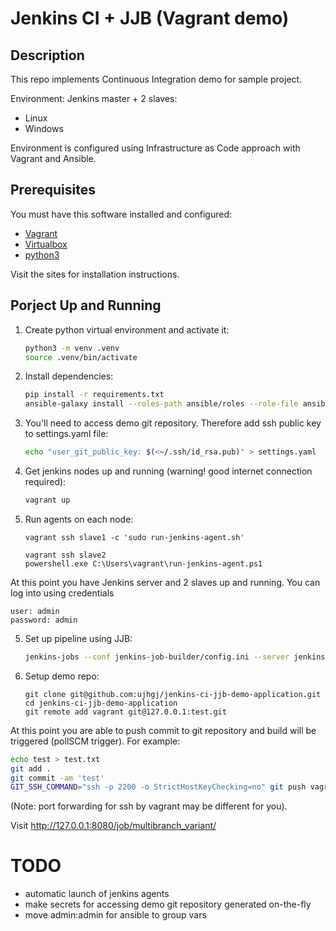 # Jenkins CI + JJB (Vagrant demo)

## Description
This repo implements Continuous Integration demo for sample project.

Environment:
Jenkins master + 2 slaves:
   - Linux
   - Windows

Environment is configured using Infrastructure as Code approach with Vagrant and Ansible.

## Prerequisites

You must have this software installed and configured:
- [Vagrant](https://www.vagrantup.com)
- [Virtualbox](https://www.virtualbox.org)
- [python3](https://www.python.org)

Visit the sites for installation instructions.

## Porject Up and Running

1. Create python virtual environment and activate it:
   ```bash
   python3 -m venv .venv
   source .venv/bin/activate
   ```
2. Install dependencies:
   ```bash
   pip install -r requirements.txt
   ansible-galaxy install --roles-path ansible/roles --role-file ansible/requirements.yml
   ```
3. You'll need to access demo git repository. Therefore add ssh public key to settings.yaml file: 
   ```bash
   echo "user_git_public_key: $(<~/.ssh/id_rsa.pub)" > settings.yaml
   ```
4. Get jenkins nodes up and running (warning! good internet connection required):
   ```bash
   vagrant up
   ```
5. Run agents on each node:
   ```
   vagrant ssh slave1 -c 'sudo run-jenkins-agent.sh'
   ```
   ```
   vagrant ssh slave2
   powershell.exe C:\Users\vagrant\run-jenkins-agent.ps1
   ```

At this point you have Jenkins server and 2 slaves up and running. You can log into using credentials
```
user: admin
password: admin
```
   
5. Set up pipeline using JJB:
   ```bash
   jenkins-jobs --conf jenkins-job-builder/config.ini --server jenkins-master update jenkins-job-builder/pipeline.yml
   ```
6. Setup demo repo:
   ```
   git clone git@github.com:ujhgj/jenkins-ci-jjb-demo-application.git
   cd jenkins-ci-jjb-demo-application
   git remote add vagrant git@127.0.0.1:test.git
   ```
   
At this point you are able to push commit to git repository and build will be triggered (pollSCM trigger). For example:
```bash
echo test > test.txt
git add .
git commit -am 'test'
GIT_SSH_COMMAND="ssh -p 2200 -o StrictHostKeyChecking=no" git push vagrant master
```
(Note: port forwarding for ssh by vagrant may be different for you).

Visit http://127.0.0.1:8080/job/multibranch_variant/

# TODO
- automatic launch of jenkins agents
- make secrets for accessing demo git repository generated on-the-fly 
- move admin:admin for ansible to group vars
